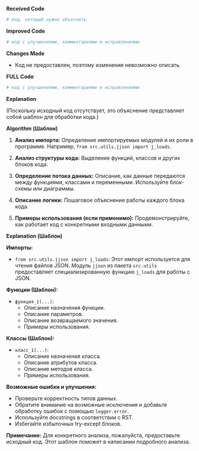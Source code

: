 **Received Code**

```python
# код, который нужно объяснить
```

**Improved Code**

```python
# код с улучшениями, комментариями и исправлениями
```

**Changes Made**

* Код не предоставлен, поэтому изменения невозможно описать.

**FULL Code**

```python
# код с улучшениями, комментариями и исправлениями
```

**Explanation**

(Поскольку исходный код отсутствует, это объяснение представляет собой шаблон для обработки кода.)

**Algorithm (Шаблон)**

1. **Анализ импорта:** Определение импортируемых модулей и их роли в программе. Например, `from src.utils.jjson import j_loads`.

2. **Анализ структуры кода:** Выделение функций, классов и других блоков кода.

3. **Определение потока данных:**  Описание, как данные передаются между функциями, классами и переменными.  Используйте блок-схемы или диаграммы.

4. **Описание логики:** Пошаговое объяснение работы каждого блока кода.

5. **Примеры использования (если применимо):** Продемонстрируйте, как работает код с конкретными входными данными.

**Explanation (Шаблон)**

**Импорты:**

* `from src.utils.jjson import j_loads`: Этот импорт используется для чтения файлов JSON. Модуль `jjson` из пакета `src.utils` предоставляет специализированную функцию `j_loads` для работы с JSON.

**Функции (Шаблон):**

* `функция_1(...)`:
    * Описание назначения функции.
    * Описание параметров.
    * Описание возвращаемого значения.
    * Примеры использования.

**Классы (Шаблон):**

* `класс_1(...)`:
    * Описание назначения класса.
    * Описание атрибутов класса.
    * Описание методов класса.
    * Примеры использования.


**Возможные ошибки и улучшения:**

* Проверьте корректность типов данных.
* Обратите внимание на возможные исключения и добавьте обработку ошибок с помощью `logger.error`.
* Используйте docstrings в соответствии с RST.
* Избегайте избыточных try-except блоков.


**Примечание:**  Для конкретного анализа, пожалуйста, предоставьте исходный код.  Этот шаблон поможет в написании подробного анализа.
